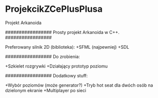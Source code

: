 # ProjekcikZCePlusPlusa #
Projekt Arkanoida

#################
Prosty projekt Arkanoida w C++.
#################

Preferowany silnik 2D (biblioteka):
+SFML (najpewniej)
+SDL

#################
Do zrobienia:

+Szkielet rozgrywki
+Działający prototyp poziomu

#################
Dodatkowy stuff:

+Wybór poziomów (może generator?)
+Tryb hot seat dla dwóch osób na dzielonym ekranie
+Multiplayer po sieci
